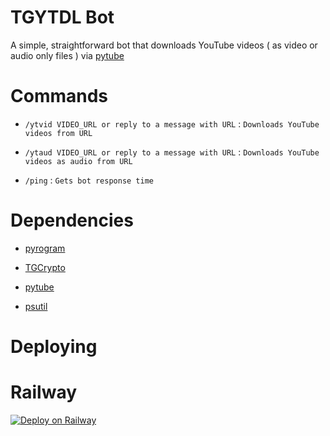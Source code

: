 <h1><b>TGYTDL Bot</b></h1>

A simple, straightforward bot that downloads YouTube videos ( as video or audio only files ) via [pytube](https://github.com/pytube/pytube)

<h1><b>Commands</b></h1>

* `/ytvid VIDEO_URL or reply to a message with URL` : `Downloads YouTube videos from URL`

* `/ytaud VIDEO_URL or reply to a message with URL` : `Downloads YouTube videos as audio from URL`

* `/ping` : `Gets bot response time`

<h1><b>Dependencies</b></h1>

* [pyrogram](https://github.com/pyrogram/pyrogram)

* [TGCrypto](https://github.com/pyrogram/tgcrypto)

* [pytube](https://github.com/pytube/pytube)

* [psutil](https://github.com/giampaolo/psutil)

<h1><b>Deploying</b></h1>

# Railway

[![Deploy on Railway](https://railway.app/button.svg)](https://railway.app/new/template/eeVCpt?referralCode=6B3Q1r)
